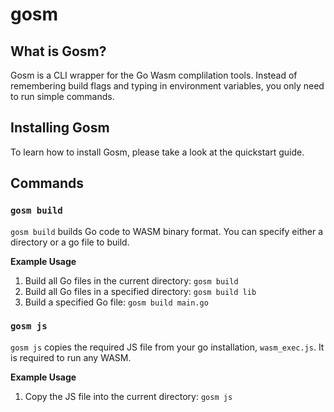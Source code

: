 # gosm

## What is Gosm?
Gosm is a CLI wrapper for the Go Wasm complilation tools. Instead of remembering build flags and typing in environment variables, you only need to run simple commands.

## Installing Gosm
To learn how to install Gosm, please take a look at the quickstart guide.

## Commands

### `gosm build`
`gosm build` builds Go code to WASM binary format. You can specify either a directory or a go file to build.

__Example Usage__
1. Build all Go files in the current directory: ```gosm build```
2. Build all Go files in a specified directory: ```gosm build lib```
3. Build a specified Go file: ```gosm build main.go```

### `gosm js`
`gosm js` copies the required JS file from your go installation, `wasm_exec.js`. It is required to run any WASM.

__Example Usage__
1. Copy the JS file into the current directory: ```gosm js```

